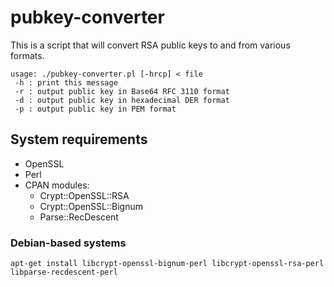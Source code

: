 pubkey-converter
================
This is a script that will convert RSA public keys to and from various formats.

    usage: ./pubkey-converter.pl [-hrcp] < file
     -h : print this message
     -r : output public key in Base64 RFC 3110 format
     -d : output public key in hexadecimal DER format
     -p : output public key in PEM format

## System requirements
* OpenSSL
* Perl
* CPAN modules:
  * Crypt::OpenSSL::RSA
  * Crypt::OpenSSL::Bignum
  * Parse::RecDescent

### Debian-based systems
`apt-get install libcrypt-openssl-bignum-perl libcrypt-openssl-rsa-perl libparse-recdescent-perl`
